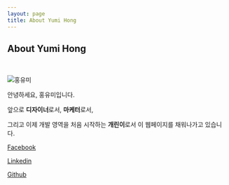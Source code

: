 ```yaml
---
layout: page
title: About Yumi Hong
---
```

## About Yumi Hong

<br>

![홍유미](https://lh3.googleusercontent.com/RqHBFQ4VtzHBFH7Ktqyq27yMjjxKO029uK9_X_VbquUzUrzSTk5cV5IK2UcabCO2gLFSh-M-WLGf1xup3Djc5TfboVrfMpHQhl1QExQdNw6m6pO81ASkYfs9QK9eHusBn4uKrlJpjjWM6VkfPuGM31APKA44WoIgkAmQebnKK-a9p5C7Hsd6_1Oz3mvz0d0SoNBYoYBu57rTbLJchBsHg9uNpAyuDdo72fT9BGYWm2XLr1kKdgsjqsmu2livWNn96EXjoh-6IB-DffwfWH8K5YiGydlG1cYzAOg5ApDP-AVEc2tso7n661QN4Fy-E3VJKn2hpcWfr-owIx7ODQbB35h3LPnp-qXtcgam2s4jPncdAOeFkWPbqRXRk28IWMdP0diKshD7pkuJH0NgsGWoUQqinTkuqRJQGQGLfgREYVlee1LRavXCtsY1yxOf2m_cXoZ-BRM95leKRCnJ0DgPqsGWB0CpkQIcgUyUbi2dmifZvVtf8aeshCxepcfYEJNnBny033YNejkNEOKrNO_r0HOrBKJoMjqhbBAI62r71NITw0QfBGZxFNZvXkhLoqncz99rYk1fExJ11csbLCczO8is3wSYT4Iq86kaenuGXt6nsnUTqKV7p_xyaoRX-SetVRiKkwJxF0bQ4JcFWjVIfD2uVqxdTQ8fTWUZUzv9M3jItkSnxGoOyZNvXk8z6_sglWKoi4jxfPL3vKx-mRnuMxXn=s883-no)



안녕하세요, 홍유미입니다. 

앞으로 **디자이너**로서, **마케터**로서,

그리고 이제 개발 영역을 처음 시작하는 **개린이**로서 이 웹페이지를 채워나가고 있습니다.



[Facebook](https://facebook.com/yumi.honghong)

[Linkedin](https://www.linkedin.com/in/yumihong/)

[Github](https://github.com/youmehong/)



